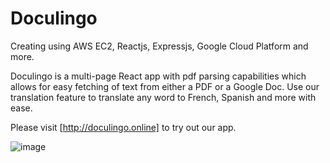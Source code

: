# Doculingo
Creating using AWS EC2, Reactjs, Expressjs, Google Cloud Platform and more.

Doculingo is a multi-page React app with pdf parsing capabilities which allows for easy fetching of text from either
a PDF or a Google Doc. Use our translation feature to translate any word to French, Spanish and more with ease.

Please visit [http://doculingo.online] to try out our app. 

![image](https://github.com/Abelaash/DoculingoProject/assets/29319134/6d95be99-009a-418a-8282-b26f90a60ce4)


